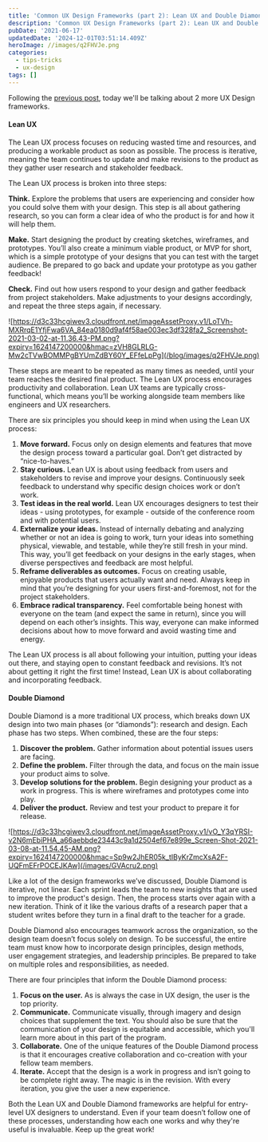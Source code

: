 ```yaml
---
title: 'Common UX Design Frameworks (part 2): Lean UX and Double Diamond'
description: 'Common UX Design Frameworks (part 2): Lean UX and Double Diamond'
pubDate: '2021-06-17'
updatedDate: '2024-12-01T03:51:14.409Z'
heroImage: //images/q2FHVJe.png
categories:
  - tips-tricks
  - ux-design
tags: []
---
```


Following the [previous post](https://namvu.net/2021/06/common-ux-design-frameworks-design-thinking-process-and-the-five-elements-approach/), today we'll be talking about 2 more UX Design frameworks.

#### Lean UX 

The Lean UX process focuses on reducing wasted time and resources, and producing a workable product as soon as possible. The process is iterative, meaning the team continues to update and make revisions to the product as they gather user research and stakeholder feedback.

The Lean UX process is broken into three steps: 

**Think.** Explore the problems that users are experiencing and consider how you could solve them with your design. This step is all about gathering research, so you can form a clear idea of who the product is for and how it will help them.  

**Make.** Start designing the product by creating sketches, wireframes, and prototypes. You’ll also create a minimum viable product, or MVP for short, which is a simple prototype of your designs that you can test with the target audience. Be prepared to go back and update your prototype as you gather feedback!

**Check.** Find out how users respond to your design and gather feedback from project stakeholders. Make adjustments to your designs accordingly, and repeat the three steps again, if necessary.

![https://d3c33hcgiwev3.cloudfront.net/imageAssetProxy.v1/LoTVh-MXRrqE1YfjFwa6VA_84ea0180d9af4f58ae003ec3df328fa2_Screenshot-2021-03-02-at-11.36.43-PM.png?expiry=1624147200000&hmac=zVH8GLRLG-Mw2cTVwBOMMPgBYUmZdBY60Y_EFfeLpPg](/blog/images/q2FHVJe.png)

These steps are meant to be repeated as many times as needed, until your team reaches the desired final product. The Lean UX process encourages productivity and collaboration. Lean UX teams are typically cross-functional, which means you’ll be working alongside team members like engineers and UX researchers.

<!--more-->

There are six principles you should keep in mind when using the Lean UX process:

1. **Move forward.** Focus only on design elements and features that move the design process toward a particular goal. Don’t get distracted by “nice-to-haves.” 
2. **Stay curious.** Lean UX is about using feedback from users and stakeholders to revise and improve your designs. Continuously seek feedback to understand why specific design choices work or don’t work.
3. **Test ideas in the real world.** Lean UX encourages designers to test their ideas - using prototypes, for example - outside of the conference room and with potential users.
4. **Externalize your ideas.** Instead of internally debating and analyzing whether or not an idea is going to work, turn your ideas into something physical, viewable, and testable, while they’re still fresh in your mind. This way, you’ll get feedback on your designs in the early stages, when diverse perspectives and feedback are most helpful. 
5. **Reframe deliverables as outcomes.** Focus on creating usable, enjoyable products that users actually want and need. Always keep in mind that you’re designing for your users first-and-foremost, not for the project stakeholders.
6. **Embrace radical transparency.** Feel comfortable being honest with everyone on the team (and expect the same in return), since you will depend on each other’s insights. This way, everyone can make informed decisions about how to move forward and avoid wasting time and energy. 

The Lean UX process is all about following your intuition, putting your ideas out there, and staying open to constant feedback and revisions. It’s not about getting it right the first time! Instead, Lean UX is about collaborating and incorporating feedback.

#### Double Diamond 

Double Diamond is a more traditional UX process, which breaks down UX design into two main phases (or “diamonds”): research and design. Each phase has two steps. When combined, these are the four steps:

1. **Discover the problem.** Gather information about potential issues users are facing.
2. **Define the problem.** Filter through the data, and focus on the main issue your product aims to solve.
3. **Develop solutions for the problem.** Begin designing your product as a work in progress. This is where wireframes and prototypes come into play.
4. **Deliver the product.** Review and test your product to prepare it for release.

![https://d3c33hcgiwev3.cloudfront.net/imageAssetProxy.v1/vO_Y3qYRSI-v2N6mEbiPHA_a66aebbde23443c9a1d2504ef67e899e_Screen-Shot-2021-03-08-at-11.54.45-AM.png?expiry=1624147200000&hmac=Sp9w2JhER05k_tIByKrZmcXsA2F-UQFmEFrPOCEJKAw](/images/GVAcru2.png)

Like a lot of the design frameworks we’ve discussed, Double Diamond is iterative, not linear. Each sprint leads the team to new insights that are used to improve the product's design. Then, the process starts over again with a new iteration. Think of it like the various drafts of a research paper that a student writes before they turn in a final draft to the teacher for a grade.

Double Diamond also encourages teamwork across the organization, so the design team doesn’t focus solely on design. To be successful, the entire team must know how to incorporate design principles, design methods, user engagement strategies, and leadership principles. Be prepared to take on multiple roles and responsibilities, as needed.

There are four principles that inform the Double Diamond process: 

1. **Focus on the user.** As is always the case in UX design, the user is the top priority.
2. **Communicate.** Communicate visually, through imagery and design choices that supplement the text. You should also be sure that the communication of your design is equitable and accessible, which you'll learn more about in this part of the program.
3. **Collaborate.** One of the unique features of the Double Diamond process is that it encourages creative collaboration and co-creation with your fellow team members. 
4. **Iterate.** Accept that the design is a work in progress and isn’t going to be complete right away. The magic is in the revision. With every iteration, you give the user a new experience.

Both the Lean UX and Double Diamond frameworks are helpful for entry-level UX designers to understand. Even if your team doesn’t follow one of these processes, understanding how each one works and why they're useful is invaluable. Keep up the great work!
